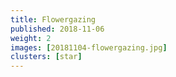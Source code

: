 ```yaml
---
title: Flowergazing
published: 2018-11-06
weight: 2
images: [20181104-flowergazing.jpg]
clusters: [star]
---
```

